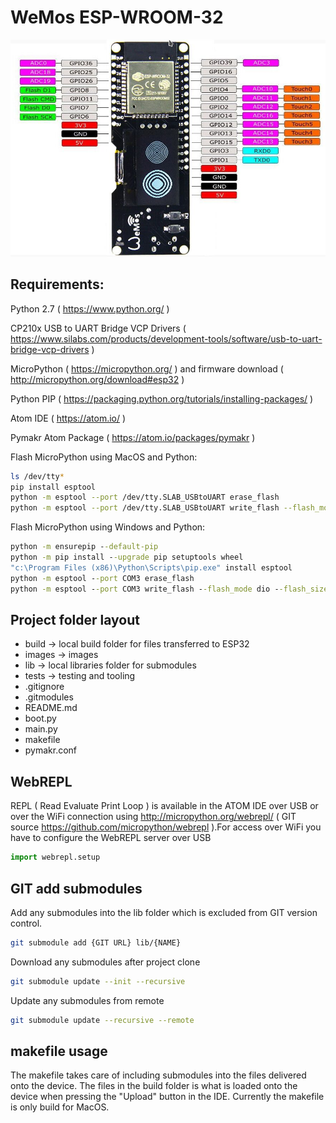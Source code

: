 # WeMos ESP-WROOM-32

![alt text](https://github.com/johanels/micropython-wemos-esp32/blob/master/images/wemos-esp32_com_oled-pinout.png)


## Requirements:
Python 2.7 ( https://www.python.org/ )

CP210x USB to UART Bridge VCP Drivers ( https://www.silabs.com/products/development-tools/software/usb-to-uart-bridge-vcp-drivers )

MicroPython ( https://micropython.org/ ) and firmware download ( http://micropython.org/download#esp32 )

Python PIP ( https://packaging.python.org/tutorials/installing-packages/ )

Atom IDE ( https://atom.io/ )

Pymakr Atom Package ( https://atom.io/packages/pymakr )

Flash MicroPython using MacOS and Python:
```bash
ls /dev/tty*
pip install esptool
python -m esptool --port /dev/tty.SLAB_USBtoUART erase_flash
python -m esptool --port /dev/tty.SLAB_USBtoUART write_flash --flash_mode dio --flash_size=detect 0x1000 esp32-20180511-v1.9.4.bin
```

Flash MicroPython using Windows and Python:
```cmd
python -m ensurepip --default-pip
python -m pip install --upgrade pip setuptools wheel
"c:\Program Files (x86)\Python\Scripts\pip.exe" install esptool
python -m esptool --port COM3 erase_flash
python -m esptool --port COM3 write_flash --flash_mode dio --flash_size=detect 0x1000 esp32-20180511-v1.9.4.bin
```

## Project folder layout
 * build -> local build folder for files transferred to ESP32
 * images -> images
 * lib -> local libraries folder for submodules
 * tests -> testing and tooling
 * .gitignore
 * .gitmodules
 * README.md
 * boot.py
 * main.py
 * makefile
 * pymakr.conf

## WebREPL
REPL ( Read Evaluate Print Loop ) is available in the ATOM IDE over USB or over the WiFi connection using http://micropython.org/webrepl/ ( GIT source https://github.com/micropython/webrepl ).For access over WiFi you have to configure the WebREPL server over USB
```Python
import webrepl.setup
```

## GIT add submodules
Add any submodules into the lib folder which is excluded from GIT version control.
```bash
git submodule add {GIT URL} lib/{NAME}
```
Download any submodules after project clone
```bash
git submodule update --init --recursive
```
Update any submodules from remote
```bash
git submodule update --recursive --remote
```

## makefile usage
The makefile takes care of including submodules into the files delivered onto the device. The files in the build folder is what is loaded onto the device when pressing the "Upload" button in the IDE. Currently the makefile is only build for MacOS.
